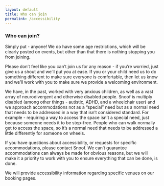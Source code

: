 ```yaml
---
layout: default
title: Who can join
permalink: /accessibility
---
```

### Who can join?

Simply put - anyone! We do have some age restrictions, which will be clearly posted on events, but other than that there is nothing stopping you from joining.

Please don’t feel like you can’t join us for any reason - if you’re worried, just give us a shout and we’ll put you at ease. If you or your child need us to do something different to make sure everyone is comfortable, then let us know and we’ll work with you to make sure we provide a welcoming environment.

We have, in the past, worked with very anxious children, as well as a vast array of neurodivergent and otherwise disabled people. Snoof is multiply disabled (among other things - autistic, ADHD, and a wheelchair user) and we approach accommodations not as a “special” need but as a normal need that needs to be addressed in a way that isn’t considered standard. For example - requiring a way to access the space isn’t a special need, just because someone needs it to be step-free. People who can walk normally get to access the space, so it’s a normal need that needs to be addressed a little differently for someone on wheels.

If you have questions about accessibility, or requests for specific accommodations, please contact Snoof. We can’t guarantee accommodations can always be made for obvious reasons, but we will make it a priority to work with you to ensure everything that can be done, is done.

We will provide accessibility information regarding specific venues on our booking pages.
      
  
  
